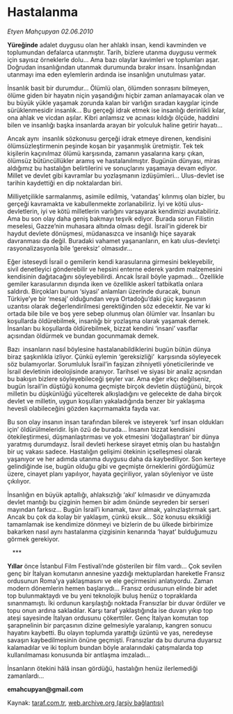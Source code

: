 # Hastalanma  

*Etyen Mahçupyan 02.06.2010*

<div class="yazi">
<p><b>Yüreğinde</b> adalet duygusu olan her ahlaklı insan, kendi kavminden ve toplumundan defalarca utanmıştır. Tarih, bizlere utanma duygusu vermek için sayısız örneklerle dolu... Ama bazı olaylar kavimleri ve toplumları aşar. Doğrudan insanlığından utanmak durumunda bırakır insanı. İnsanlığından utanmayı ima eden eylemlerin ardında ise insanlığın unutulması yatar.</p>
<p>İnsanlık basit bir durumdur... Ölümlü olan, ölümden sonrasını bilmeyen, ölüme giden bir hayatın niçin yaşandığını hiçbir zaman anlamayacak olan ve bu büyük yükle yaşamak zorunda kalan bir varlığın sıradan kaygılar içinde sürüklenmesidir insanlık... Bu gerçeği idrak etmek ise insanlığı derinlikli kılar, ona ahlak ve vicdan aşılar. Kibri anlamsız ve acınası kıldığı ölçüde, haddini bilen ve insanlığı başka insanlarda arayan bir yolculuk haline getirir hayatı...</p>
<p>Ancak aynı  insanlık sözkonusu gerçeği idrak etmeye direnen, kendisini ölümsüzleştirmenin peşinde koşan bir yaşanmışlık üretmiştir. Tek tek kişilerin kaçınılmaz ölümü karşısında, zamanın yasalarına karşı çıkan, ölümsüz bütüncüllükler aramış ve hastalanılmıştır. Bugünün dünyası, miras aldığımız bu hastalığın belirtilerini ve sonuçlarını yaşamaya devam ediyor. Millet ve devlet gibi kavramlar bu yozlaşmanın izdüşümleri... Ulus-devlet ise tarihin kaydettiği en dip noktalardan biri.</p>
<p>Milliyetçilikle sarmalanmış, asimile edilmiş, ‘vatandaş’ kılınmış olan bizler, bu gerçeği kavramakta ve kabullenmekte zorlanabiliriz. İyi ve kötü ulus-devletlerin, iyi ve kötü milletlerin varlığını varsayarak kendimizi avutabiliriz. Ama bu son olay daha geniş bakmayı teşvik ediyor. Burada sorun Filistin meselesi, Gazze’nin muhasara altında olması değil. İsrail’in giderek bir haydut devlete dönüşmesi, müdanasızca ve insanlığı hiçe sayarak davranması da değil. Buradaki vahamet yaşananların, en katı ulus-devletçi rasyonalizasyonla bile ‘gereksiz’ olmasıdır...</p>
<p>Eğer isteseydi İsrail o gemilerin kendi karasularına girmesini bekleyebilir, sivil denetleyici gönderebilir ve hepsini enterne ederek yardım malzemesini kendisinin dağıtacağını söyleyebilirdi. Ancak İsrail böyle yapmadı... Özellikle gemiler karasularının dışında iken ve özellikle askerî tatbikatla onlara saldırdı. Birçokları bunun ‘siyasi’ anlamları üzerinde duracak, bunun Türkiye’ye bir ‘mesaj’ olduğundan veya Ortadoğu’daki güç kavgasının uzantısı olarak değerlendirilmesi gerektiğinden söz edecektir. Ne var ki ortada bile bile ve boş yere sebep olunmuş olan ölümler var. İnsanları bu koşullarda öldürebilmek, insanlığı bir yozlaşma olarak yaşamak demek. İnsanları bu koşullarda öldürebilmek, bizzat kendini ‘insani’ vasıflar açısından öldürmek ve bundan gocunmamak demek.</p>
<p>Bazı  insanların nasıl böylesine hastalanabildiklerini bugün bütün dünya biraz şaşkınlıkla izliyor. Çünkü eylemin ‘gereksizliği’  karşısında söyleyecek söz bulamıyorlar. Sorumluluk İsrail’in faşizan zihniyetli yöneticilerinde ve İsrail devletinin ideolojisinde aranıyor. Tarihsel ve siyasi bir analiz açısından bu bakışın bizlere söyleyebileceği şeyler var. Ama eğer ırkçı değilseniz, bugün İsrail’in düştüğü konuma geçmişte birçok devletin düştüğünü, birçok milletin bu düşkünlüğü yücelterek alkışladığını ve gelecekte de daha birçok devlet ve milletin, uygun koşulları yakaladığında benzer bir yaklaşıma hevesli olabileceğini gözden kaçırmamakta fayda var.</p>
<p>Bu son olay insanın insan tarafından bilerek ve isteyerek ‘sırf insan oldukları  için’ öldürülmeleridir. İşin özü de burada... İnsanın bizzat kendisini ötekileştirmesi, düşmanlaştırması ve yok etmesini ‘doğallaştıran’ bir dünya yaratmış durumdayız. İsrail devleti herkese sirayet etmiş olan bu hastalığın bir uç vakası sadece. Hastalığın gelişimi ötekinin içselleşmesi olarak yaşanıyor ve her adımda utanma duygusu daha da kaybediliyor. Son kerteye gelindiğinde ise, bugün olduğu gibi ve geçmişte örneklerini gördüğümüz üzere, cinayet planı yapılıyor, hayata geçiriliyor, yalan söyleniyor ve üste çıkılıyor.</p>
<p>İnsanlığın en büyük aptallığı, ahlaksızlığı ‘akıl’ kılmasıdır ve dünyamızda devlet mantığı bu çizginin hemen bir adım önünde seyreden bir serseri mayından farksız... Bugün İsrail’i kınamak, tavır almak, yalnızlaştırmak şart. Ancak bu çok da kolay bir yaklaşım, çünkü eksik... Söz konusu eksikliği tamamlamak ise kendimize dönmeyi ve bizlerin de bu ülkede birbirimize bakarken nasıl aynı hastalanma çizgisinin kenarında ‘hayat’ bulduğumuzu görmek gerekiyor.</p>
<p>   ***</p>
<p><b>Yıllar</b> önce İstanbul Film Festivali’nde gösterilen bir film vardı... Çok sevilen genç bir İtalyan komutanın annesine yazdığı mektuplardan hareketle Fransız ordusunun Roma’ya yaklaşmasını ve ele geçirmesini anlatıyordu. Zaman modern dönemlerin hemen başlarıydı... Fransız ordusunun elinde bir adet top bulunmaktaydı ve bu yeni teknolojik buluş henüz o topraklarda sınanmamıştı. İki ordunun karşılaştığı noktada Fransızlar bir duvar ördüler ve topu onun ardına sakladılar. Karşı taraf yaklaştığında ise duvarı yıkıp top ateşi sayesinde İtalyan ordusunu çökerttiler. Genç İtalyan komutan top şarapnelinin bir parçasının dizine gelmesiyle yaralanıp, kangren sonucu hayatını kaybetti. Bu olayın toplumda yarattığı üzüntü ve yas, neredeyse savaşın kaybedilmesinin önüne geçmişti. Fransızlar da bu duruma duyarsız kalamadılar ve iki toplum bundan böyle aralarındaki çatışmalarda top kullanılmaması konusunda bir antlaşma imzaladı...</p>
<p>İnsanların ötekini hâlâ insan gördüğü, hastalığın henüz ilerlemediği zamanlardı...</p>
<p><b>emahcupyan@gmail.com</b></p></div>

Kaynak: [taraf.com.tr](http://www.taraf.com.tr:80/etyen-mahcupyan/makale-hastalanma.htm), [web.archive.org (arşiv bağlantısı)](http://web.archive.org/web/20100605003148/http://www.taraf.com.tr:80/etyen-mahcupyan/makale-hastalanma.htm)
